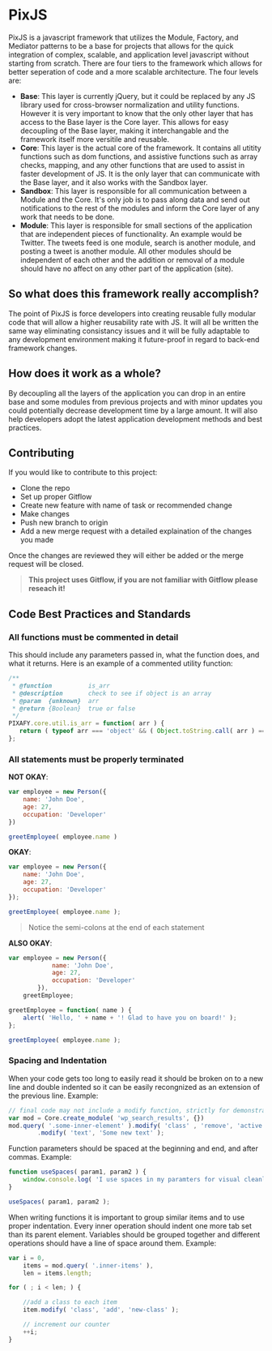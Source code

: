 # PixJS

PixJS is a javascript framework that utilizes the Module, Factory, and Mediator patterns to be a base for projects that allows for the quick integration of complex, scalable, and application level javascript without starting from scratch. There are four tiers to the framework which allows for better seperation of code and a more scalable architecture. The four levels are:

- **Base**: This layer is currently jQuery, but it could be replaced by any JS library used for cross-browser normalization and utility functions. However it is very important to know that the only other layer that has access to the Base layer is the Core layer. This allows for easy decoupling of the Base layer, making it interchangable and the framework itself more versitile and reusable.
- **Core**: This layer is the actual core of the framework. It contains all utitity functions such as dom functions, and assistive functions such as array checks, mapping, and any other functions that are used to assist in faster development of JS. It is the only layer that can communicate with the Base layer, and it also works with the Sandbox layer.
- **Sandbox**: This layer is responsible for all communication between a Module and the Core. It's only job is to pass along data and send out notifications to the rest of the modules and inform the Core layer of any work that needs to be done.
- **Module**: This layer is responsible for small sections of the application that are independent pieces of functionality. An example would be Twitter. The tweets feed is one module, search is another module, and posting a tweet is another module. All other modules should be independent of each other and the addition or removal of a module should have no affect on any other part of the application (site).

## So what does this framework really accomplish?
The point of PixJS is force developers into creating reusable fully modular code that will allow a higher reusability rate with JS. It will all be written the same way eliminating consistancy issues and it will be fully adaptable to any development environment making it future-proof in regard to back-end framework changes.

## How does it work as a whole?
By decoupling all the layers of the application you can drop in an entire base and some modules from previous projects and with minor updates you could potentially decrease development time by a large amount. It will also help developers adopt the latest application development methods and best practices.

## Contributing
If you would like to contribute to this project:

- Clone the repo
- Set up proper Gitflow
- Create new feature with name of task or recommended change
- Make changes
- Push new branch to origin
- Add a new merge request with a detailed explaination of the changes you made

Once the changes are reviewed they will either be added or the merge request will be closed.

> **This project uses Gitflow, if you are not familiar with Gitflow please reseach it!**


## Code Best Practices and Standards


### All functions must be commented in detail

This should include any parameters passed in, what the function does, and what it returns. Here is an example of a commented utility function:

```javascript
/**
 * @function          is_arr
 * @description       check to see if object is an array
 * @param  {unknown}  arr
 * @return {Boolean}  true or false
 */
PIXAFY.core.util.is_arr = function( arr ) {
   return ( typeof arr === 'object' && ( Object.toString.call( arr ) === '[object Array]' ) ) ? true : false;
};
```


### All statements must be properly terminated
**NOT OKAY**:

```javascript
var employee = new Person({
    name: 'John Doe',
    age: 27,
	occupation: 'Developer'
})

greetEmployee( employee.name )
```

**OKAY**:

```javascript
var employee = new Person({
	name: 'John Doe',
	age: 27,
	occupation: 'Developer'
});

greetEmployee( employee.name );
```
> Notice the semi-colons at the end of each statement

**ALSO OKAY**:

```javascript
var employee = new Person({
			name: 'John Doe',
			age: 27,
			occupation: 'Developer'
		}),
	greetEmployee;

greetEmployee = function( name ) {
	alert( 'Hello, ' + name + '! Glad to have you on board!' );
};

greetEmployee( employee.name );
```

### Spacing and Indentation

When your code gets too long to easily read it should be broken on to a new line and double indented so it can be easily recongnized as an extension of the previous line. Example:

```javascript
// final code may not include a modify function, strictly for demonstration purposes
var mod = Core.create_module( 'wp_search_results', {})
mod.query( '.some-inner-element' ).modify( 'class' , 'remove', 'active')
        .modify( 'text', 'Some new text' );
```

Function parameters should be spaced at the beginning and end, and after commas. Example:

```javascript
function useSpaces( param1, param2 ) {
    window.console.log( 'I use spaces in my paramters for visual cleanliness.' );
}

useSpaces( param1, param2 );
```

When writing functions it is important to group similar items and to use proper indentation. Every inner operation should indent one more tab set than its parent element. Variables should be grouped together and different operations should have a line of space around them. Example:

```javascript
var i = 0,
    items = mod.query( '.inner-items' ),
    len = items.length;

for ( ; i < len; ) {

    //add a class to each item
    item.modify( 'class', 'add', 'new-class' );

    // increment our counter
    ++i;
}
```



